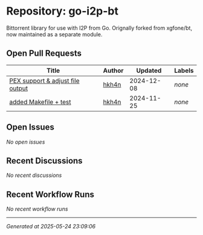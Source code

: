 # Repository: go-i2p-bt

Bittorrent library for use with I2P from Go. Orignally forked from xgfone/bt, now maintained as a separate module.

## Open Pull Requests


| Title | Author | Updated | Labels |
|-------|--------|---------|--------|
| [PEX support & adjust file output](https://github.com/go-i2p/go-i2p-bt/pull/2) | [hkh4n](https://github.com/hkh4n) | 2024-12-08 | *none* |
| [added Makefile + test](https://github.com/go-i2p/go-i2p-bt/pull/1) | [hkh4n](https://github.com/hkh4n) | 2024-11-25 | *none* |



## Open Issues


*No open issues*


## Recent Discussions


*No recent discussions*


## Recent Workflow Runs


*No recent workflow runs*


---
*Generated at 2025-05-24 23:09:06*
